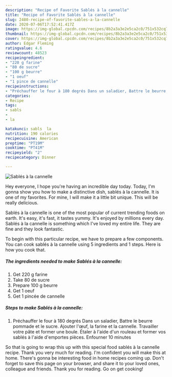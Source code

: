 ```yaml
---
description: "Recipe of Favorite Sablés à la cannelle"
title: "Recipe of Favorite Sablés à la cannelle"
slug: 2480-recipe-of-favorite-sables-a-la-cannelle
date: 2020-07-06T17:52:41.417Z
image: https://img-global.cpcdn.com/recipes/8b2a3a3e2e5ca2c0/751x532cq70/sables-a-la-cannelle-photo-principale-de-la-recette.jpg
thumbnail: https://img-global.cpcdn.com/recipes/8b2a3a3e2e5ca2c0/751x532cq70/sables-a-la-cannelle-photo-principale-de-la-recette.jpg
cover: https://img-global.cpcdn.com/recipes/8b2a3a3e2e5ca2c0/751x532cq70/sables-a-la-cannelle-photo-principale-de-la-recette.jpg
author: Edgar Fleming
ratingvalue: 4.6
reviewcount: 48523
recipeingredient:
- "220 g farine"
- "80 de sucre"
- "100 g beurre"
- "1 oeuf"
- "1 pince de cannelle"
recipeinstructions:
- "Préchauffer le four à 180 degrés Dans un saladier, Battre le beurre pommade et le sucre. Ajouter l&#39;œuf, la farine et la cannelle. Travailler votre pâte et former une boule. Étaler à l&#39;aide d&#39;un rouleau et former vos sablés à l&#39;aide d&#39;emportes pièces. Enfourner 10 minutes"
categories:
- Recipe
tags:
- sabls
- 
- la

katakunci: sabls  la 
nutrition: 190 calories
recipecuisine: American
preptime: "PT19M"
cooktime: "PT41M"
recipeyield: "2"
recipecategory: Dinner

---
```



![Sablés à la cannelle](https://img-global.cpcdn.com/recipes/8b2a3a3e2e5ca2c0/751x532cq70/sables-a-la-cannelle-photo-principale-de-la-recette.jpg)

Hey everyone, I hope you're having an incredible day today. Today, I'm gonna show you how to make a distinctive dish, sablés à la cannelle. It is one of my favorites. For mine, I will make it a little bit unique. This will be really delicious.



Sablés à la cannelle is one of the most popular of current trending foods on earth. It's easy, it's fast, it tastes yummy. It's enjoyed by millions every day. Sablés à la cannelle is something which I've loved my entire life. They are fine and they look fantastic.


To begin with this particular recipe, we have to prepare a few components. You can cook sablés à la cannelle using 5 ingredients and 1 steps. Here is how you cook that.

<!--inarticleads1-->

##### The ingredients needed to make Sablés à la cannelle:

1. Get 220 g farine
1. Take 80 de sucre
1. Prepare 100 g beurre
1. Get 1 oeuf
1. Get 1 pincée de cannelle




<!--inarticleads2-->

##### Steps to make Sablés à la cannelle:

1. Préchauffer le four à 180 degrés Dans un saladier, Battre le beurre pommade et le sucre. Ajouter l&#39;œuf, la farine et la cannelle. Travailler votre pâte et former une boule. Étaler à l&#39;aide d&#39;un rouleau et former vos sablés à l&#39;aide d&#39;emportes pièces. Enfourner 10 minutes




So that is going to wrap this up with this special food sablés à la cannelle recipe. Thank you very much for reading. I'm confident you will make this at home. There's gonna be interesting food in home recipes coming up. Don't forget to save this page on your browser, and share it to your loved ones, colleague and friends. Thank you for reading. Go on get cooking!
